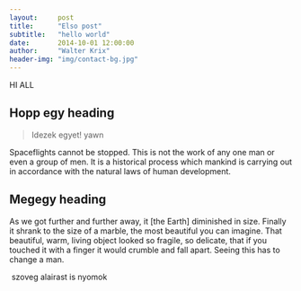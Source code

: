 ```yaml
---
layout:     post
title:      "Elso post"
subtitle:   "hello world"
date:       2014-10-01 12:00:00
author:     "Walter Krix"
header-img: "img/contact-bg.jpg"
---
```


<p>HI ALL</p>

<h2 class="section-heading">Hopp egy heading</h2>




<blockquote>Idezek egyet! yawn</blockquote>

<p>Spaceflights cannot be stopped. This is not the work of any one man or even a group of men. It is a historical process which mankind is carrying out in accordance with the natural laws of human development.</p>

<h2 class="section-heading">Megegy heading</h2>

<p>As we got further and further away, it [the Earth] diminished in size. Finally it shrank to the size of a marble, the most beautiful you can imagine. That beautiful, warm, living object looked so fragile, so delicate, that if you touched it with a finger it would crumble and fall apart. Seeing this has to change a man.</p>
<img class="img-responsive" src="{{ site.baseurl }}/img/post-sample-image.jpg" alt="">
<span class="caption text-muted">szoveg alairast is nyomok</span>
